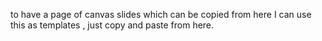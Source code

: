 to  have a page of canvas slides which can be copied from here I can use this as templates , just copy and paste from here.